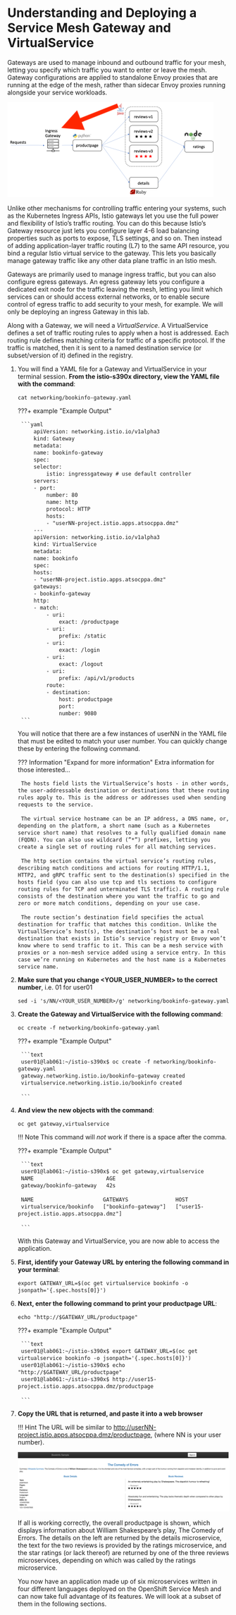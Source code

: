 # Understanding and Deploying a Service Mesh Gateway and VirtualService

Gateways are used to manage inbound and outbound traffic for your mesh, letting you specify which traffic you want to enter or leave the mesh. Gateway configurations are applied to standalone Envoy proxies that are running at the edge of the mesh, rather than sidecar Envoy proxies running alongside your service workloads.

![gateway-arch](../images/gateway-arch.png)

Unlike other mechanisms for controlling traffic entering your systems, such as the Kubernetes Ingress APIs, Istio gateways let you use the full power and flexibility of Istio’s traffic routing. You can do this because Istio’s Gateway resource just lets you configure layer 4-6 load balancing properties such as ports to expose, TLS settings, and so on. Then instead of adding application-layer traffic routing (L7) to the same API resource, you bind a regular Istio virtual service to the gateway. This lets you basically manage gateway traffic like any other data plane traffic in an Istio mesh.

Gateways are primarily used to manage ingress traffic, but you can also configure egress gateways. An egress gateway lets you configure a dedicated exit node for the traffic leaving the mesh, letting you limit which services can or should access external networks, or to enable secure control of egress traffic to add security to your mesh, for example. We will only be deploying an ingress Gateway in this lab.

Along with a Gateway, we will need a *VirtualService*. A VirtualService defines a set of traffic routing rules to apply when a host is addressed. Each routing rule defines matching criteria for traffic of a specific protocol. If the traffic is matched, then it is sent to a named destination service (or subset/version of it) defined in the registry.

1. You will find a YAML file for a Gateway and VirtualService in your terminal session. **From the istio-s390x directory, view the YAML file with the command**:

    ```text
    cat networking/bookinfo-gateway.yaml
    ```

    ???+ example "Example Output"

        ```yaml
            apiVersion: networking.istio.io/v1alpha3
            kind: Gateway
            metadata:
            name: bookinfo-gateway
            spec:
            selector:
                istio: ingressgateway # use default controller
            servers:
            - port:
                number: 80
                name: http
                protocol: HTTP
                hosts:
                - "userNN-project.istio.apps.atsocppa.dmz"
            ---
            apiVersion: networking.istio.io/v1alpha3
            kind: VirtualService
            metadata:
            name: bookinfo
            spec:
            hosts:
            - "userNN-project.istio.apps.atsocppa.dmz"
            gateways:
            - bookinfo-gateway
            http:
            - match:
                - uri:
                    exact: /productpage
                - uri:
                    prefix: /static
                - uri:
                    exact: /login
                - uri:
                    exact: /logout
                - uri:
                    prefix: /api/v1/products
                route:
                - destination:
                    host: productpage
                    port:
                    number: 9080
        ```

    You will notice that there are a few instances of userNN in the YAML file that must be edited to match your user number. You can quickly change these by entering the following command.

    ??? Information "Expand for more information"
        Extra information for those interested…

        The hosts field lists the VirtualService’s hosts - in other words, the user-addressable destination or destinations that these routing rules apply to. This is the address or addresses used when sending requests to the service.

        The virtual service hostname can be an IP address, a DNS name, or, depending on the platform, a short name (such as a Kubernetes service short name) that resolves to a fully qualified domain name (FQDN). You can also use wildcard (”*”) prefixes, letting you create a single set of routing rules for all matching services.

        The http section contains the virtual service’s routing rules, describing match conditions and actions for routing HTTP/1.1, HTTP2, and gRPC traffic sent to the destination(s) specified in the hosts field (you can also use tcp and tls sections to configure routing rules for TCP and unterminated TLS traffic). A routing rule consists of the destination where you want the traffic to go and zero or more match conditions, depending on your use case.

        The route section’s destination field specifies the actual destination for traffic that matches this condition. Unlike the VirtuallService’s host(s), the destination’s host must be a real destination that exists in Istio’s service registry or Envoy won’t know where to send traffic to it. This can be a mesh service with proxies or a non-mesh service added using a service entry. In this case we’re running on Kubernetes and the host name is a Kubernetes service name.

1. **Make sure that you change <YOUR_USER_NUMBER> to the correct number**, i.e. 01 for user01

    ```text
    sed -i 's/NN/<YOUR_USER_NUMBER>/g' networking/bookinfo-gateway.yaml
    ```

1. **Create the Gateway and VirtualService with the following command**:

    ```text
    oc create -f networking/bookinfo-gateway.yaml
    ```

    ???+ example "Example Output"

        ```text
        user01@lab061:~/istio-s390x$ oc create -f networking/bookinfo-gateway.yaml
        gateway.networking.istio.io/bookinfo-gateway created
        virtualservice.networking.istio.io/bookinfo created

        ```

1. **And view the new objects with the command**:

    ```text
    oc get gateway,virtualservice
    ```

    !!! Note
    This command will *not* work if there is a space after the comma.

    ???+ example "Example Output"

        ```text
        user01@lab061:~/istio-s390x$ oc get gateway,virtualservice
        NAME                       AGE
        gateway/bookinfo-gateway   42s

        NAME                      GATEWAYS               HOST               
        virtualservice/bookinfo   ["bookinfo-gateway"]   ["user15-project.istio.apps.atsocppa.dmz"]

        ```

    With this Gateway and VirtualService, you are now able to access the application.

1. **First, identify your Gateway URL by entering the following command in your terminal**:

    ```text
    export GATEWAY_URL=$(oc get virtualservice bookinfo -o jsonpath='{.spec.hosts[0]}')
    ```

1. **Next, enter the following command to print your productpage URL**:

    ```text
    echo "http://$GATEWAY_URL/productpage"
    ```

    ???+ example "Example Output"

        ```text
        user01@lab061:~/istio-s390x$ export GATEWAY_URL=$(oc get virtualservice bookinfo -o jsonpath='{.spec.hosts[0]}')
        user01@lab061:~/istio-s390x$ echo "http://$GATEWAY_URL/productpage"
        user01@lab061:~/istio-s390x$ http://user15-project.istio.apps.atsocppa.dmz/productpage

        ```

1. **Copy the URL that is returned, and paste it into a web browser**

    !!! Hint
        The URL will be similar to <http://userNN-project.istio.apps.atsocppa.dmz/productpage>, (where NN is your user number).

    ![bookinfo-1](../images/bookinfo-1.png)

    If all is working correctly, the overall productpage is shown, which displays information about William Shakespeare’s play, The Comedy of Errors. The details on the left are returned by the details microservice, the text for the two reviews is provided by the ratings microservice, and the star ratings (or lack thereof) are returned by one of the three reviews microservices, depending on which was called by the ratings microservice.

    You now have an application made up of six microservices written in four different languages deployed on the OpenShift Service Mesh and can now take full advantage of its features. We will look at a subset of them in the following sections.
